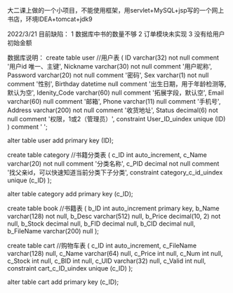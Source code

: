 大二课上做的一个小项目，不能使用框架，用servlet+MySQL+jsp写的一个网上书店，环境IDEA+tomcat+jdk9



2022/3/21
目前缺陷：
1 数据库中书的数量不够
2 订单模块未实现
3 没有给用户初始金额

数据库说明：
create table user   //用户表
(
    ID           varchar(32)  not null comment '用户id 唯一、主键',
    Nickname     varchar(30)  not null comment '用户昵称',
    Password     varchar(20)  not null comment '密码',
    Sex          varchar(1)   not null comment '性别',
    Birthday     datetime     null comment '出生日期，用于年龄检测等,默认为空',
    Idenity_Code varchar(60)  null comment '拓展字段，默认空',
    Email        varchar(60)  null comment '邮箱',
    Phone        varchar(11)  null comment '手机号',
    Address      varchar(200) not null comment '收货地址',
    Status       decimal(6)   not null comment '权限，1或2（管理员）',
    constraint User_ID_uindex
        unique (ID)
)
    comment '
';

alter table user
    add primary key (ID);

create table category  //书籍分类表
(
    c_ID   int auto_increment,
    c_Name varchar(20) not null comment '分类名称',
    c_PID  decimal     not null comment '找父亲id，可以快速知道当前分类下子分类',
    constraint category_c_id_uindex
        unique (c_ID)
);

alter table category
    add primary key (c_ID);

create table book   //书籍表
(
    b_ID       int auto_increment
        primary key,
    b_Name     varchar(128)   not null,
    b_Desc     varchar(512)   null,
    b_Price    decimal(10, 2) not null,
    b_Stock    decimal        null,
    b_FID      decimal        null,
    b_CID      decimal        null,
    b_FileName varchar(200)   null
);


create table cart   //购物车表
(
    c_ID       int auto_increment,
    c_FileName varchar(128) null,
    c_Name     varchar(64)  null,
    c_Price    int          null,
    c_Num      int          null,
    c_Stock    int          null,
    c_BID      int          null,
    c_UID      varchar(32)  null,
    c_Valid    int          null,
    constraint cart_c_ID_uindex
        unique (c_ID)
);

alter table cart
    add primary key (c_ID);
